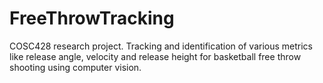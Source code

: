 # FreeThrowTracking

COSC428 research project. Tracking and identification of various metrics like release angle, velocity and release height for basketball free throw shooting using computer vision. 